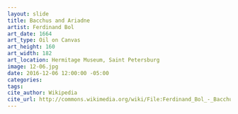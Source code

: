 ```yaml
---
layout: slide
title: Bacchus and Ariadne
artist: Ferdinand Bol
art_date: 1664
art_type: Oil on Canvas
art_height: 160
art_width: 182
art_location: Hermitage Museum, Saint Petersburg
image: 12-06.jpg
date: 2016-12-06 12:00:00 -05:00
categories:
tags:
cite_author: Wikipedia
cite_url: http://commons.wikimedia.org/wiki/File:Ferdinand_Bol_-_Bacchus_and_Ariadne.jpg
---
```

